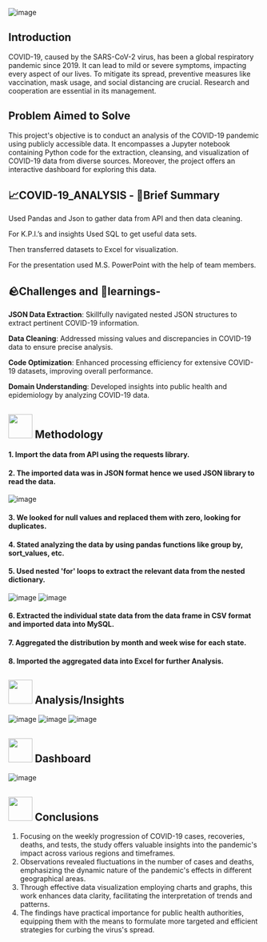 ![image](https://github.com/roshnipatidar/Covid19_Data_Analysis/assets/143728620/cf255fd4-3dd4-4981-a7a4-c09a8833d474)


## Introduction
COVID-19, caused by the SARS-CoV-2 virus, has been a global respiratory pandemic since 2019. It can lead to mild or severe symptoms, impacting every aspect of our lives. To mitigate its spread, preventive measures like vaccination, mask usage, and social distancing are crucial. Research and cooperation are essential in its management.

## Problem Aimed to Solve

This project's objective is to conduct an analysis of the COVID-19 pandemic using publicly accessible data. It encompasses a Jupyter notebook containing Python code for the extraction, cleansing, and visualization of COVID-19 data from diverse sources. Moreover, the project offers an interactive dashboard for exploring this data.
<h2>
 📈COVID-19_ANALYSIS - 📑Brief Summary
</h2>

 Used Pandas and Json to gather data from API and then data cleaning.

 For K.P.I.’s and insights Used SQL to get useful data sets.
 
 Then transferred datasets to Excel for visualization.
  
  For the presentation used M.S. PowerPoint with the help of team members.
<h2>
 🪨Challenges and 🧠learnings-
</h2>

**JSON Data Extraction**: Skillfully navigated nested JSON structures to extract pertinent COVID-19 information.

**Data Cleaning**: Addressed missing values and discrepancies in COVID-19 data to ensure precise analysis.

**Code Optimization**: Enhanced processing efficiency for extensive COVID-19 datasets, improving overall performance.

**Domain Understanding**: Developed insights into public health and epidemiology by analyzing COVID-19 data.
 
  

## <img src="https://github.com/Sannidhi-Shetty2/COVID-19-Analysis/assets/62684303/1f211524-e1d5-46be-a421-2662597281d7" width="48" height="48" > Methodology
#### 1. Import the data from API using the requests library.
#### 2. The imported data was in JSON format hence we used JSON library to read the data.
![image](https://github.com/roshnipatidar/Covid19_Data_Analysis/assets/143728620/58280140-af56-4d78-8d62-afeb2b3db0ff)



#### 3. We looked for null values and replaced them with zero, looking for duplicates.
#### 4. Stated analyzing the data by using pandas functions like group by, sort_values, etc.
#### 5. Used nested 'for' loops to extract the relevant data from the nested dictionary.
![image](https://github.com/roshnipatidar/Covid19_Data_Analysis/assets/143728620/84f9342e-b851-4222-ac97-455f30187e42)
![image](https://github.com/roshnipatidar/Covid19_Data_Analysis/assets/143728620/2858e607-3b7f-4477-9092-339abbcf0e08)



#### 6. Extracted the individual state data from the data frame in CSV format and imported data into MySQL.
#### 7. Aggregated the distribution by month and week wise for each state.
#### 8. Imported the aggregated data into Excel for further Analysis.

##  <img src="https://github.com/Sannidhi-Shetty2/COVID-19-Analysis/assets/62684303/8e952995-c32d-4703-a9dd-92d1914cc6d9"  width="48" height="48"> Analysis/Insights
![image](https://github.com/roshnipatidar/Covid19_Data_Analysis/assets/143728620/334c8988-b055-4522-b747-0163e8d78f85)
![image](https://github.com/roshnipatidar/Covid19_Data_Analysis/assets/143728620/afb11aca-2d24-4578-bc20-d6f64d2486c1)
![image](https://github.com/roshnipatidar/Covid19_Data_Analysis/assets/143728620/9a65718d-859e-41c2-82f5-f759a9adcb28)


##  <img src="https://github.com/Sannidhi-Shetty2/COVID-19-Analysis/assets/62684303/126ceca9-e69e-43b4-851a-9de69526d082" width="48" height="48"> Dashboard
![image](https://github.com/roshnipatidar/Covid19_Data_Analysis/assets/143728620/235a1fba-4cd4-4f1a-afa7-2da4256a1c01)



## <img src="https://user-images.githubusercontent.com/108053296/185796560-b5035cfb-d8e4-4b61-b6fe-e0e75487bd94.gif" width="48" height="48" > Conclusions
1. Focusing on the weekly progression of COVID-19 cases, recoveries, deaths, and tests, the study offers valuable insights into the pandemic's impact across various regions and timeframes.
2. Observations revealed fluctuations in the number of cases and deaths, emphasizing the dynamic nature of the pandemic's effects in different geographical areas.
3. Through effective data visualization employing charts and graphs, this work enhances data clarity, facilitating the interpretation of trends and patterns.
4. The findings have practical importance for public health authorities, equipping them with the means to formulate more targeted and efficient strategies for curbing the virus's spread.

